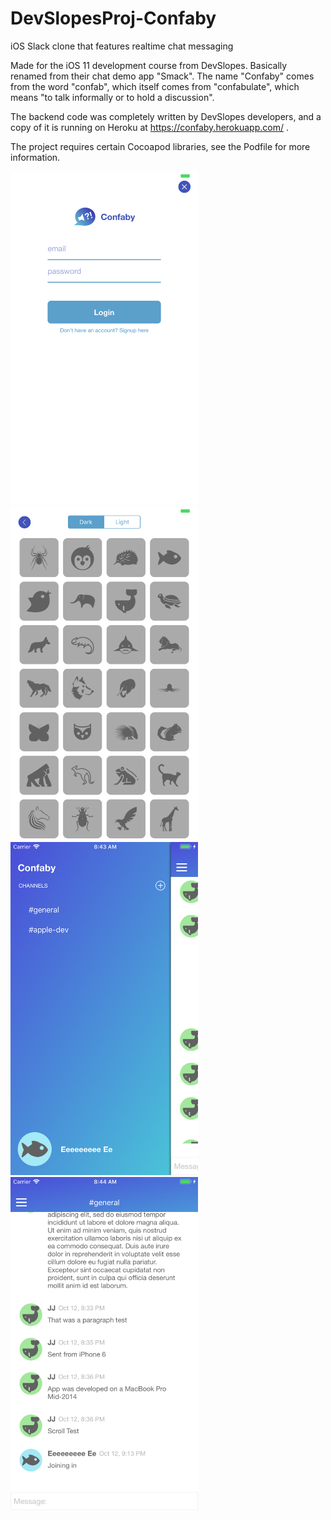 # DevSlopesProj-Confaby
iOS Slack clone that features realtime chat messaging

Made for the iOS 11 development course from DevSlopes. Basically renamed from their chat demo app "Smack". The name "Confaby" comes from the word "confab", which itself comes from "confabulate", which means "to talk informally or to hold a discussion".

The backend code was completely written by DevSlopes developers, and a copy of it is running on Heroku at https://confaby.herokuapp.com/ .

The project requires certain Cocoapod libraries, see the Podfile for more information.

<img src="screenshot1.png" alt="Login Screen" width="300"/>
<img src="screenshot2.png" alt="Avatar Picker Screen" width="300"/>
<img src="screenshot3.png" alt="Chatrooms Menu" width="300"/>
<img src="screenshot4.png" alt="Chat Messages Screen" width="300"/>